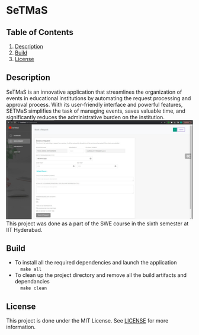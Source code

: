 # SeTMaS

## Table of Contents
<ol>
    <li>
        <a href="#description">Description</a>
    </li>
    <li>
        <a href="#build">Build</a>
    </li>
    <li>
        <a href="#license">License</a>
    </li>
</ol>

## Description
SeTMaS is an innovative application that streamlines the organization of events in educational institutions by automating the request processing and approval process. With its user-friendly interface and powerful features, SETMaS simplifies the task of managing events, saves valuable time, and significantly reduces the administrative burden on the institution.
![img](images/ss.jpeg "Title Page")
This project was done as a part of the SWE course in the sixth semester at IIT Hyderabad.

## Build 
* To install all the required dependencies and launch the application<br />
```  make all```
* To clean up the project directory and remove all the build artifacts and dependancies<br />
```  make clean```

## License
 This project is done under the MIT License. See [LICENSE](LICENSE) for more information.